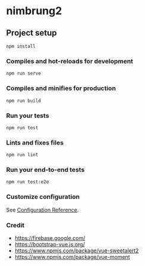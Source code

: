 # nimbrung2

## Project setup
```
npm install
```

### Compiles and hot-reloads for development
```
npm run serve
```

### Compiles and minifies for production
```
npm run build
```

### Run your tests
```
npm run test
```

### Lints and fixes files
```
npm run lint
```

### Run your end-to-end tests
```
npm run test:e2e
```

### Customize configuration
See [Configuration Reference](https://cli.vuejs.org/config/).

### Credit
- https://firebase.google.com/
- https://bootstrap-vue.js.org/
- https://www.npmjs.com/package/vue-sweetalert2
- https://www.npmjs.com/package/vue-moment
